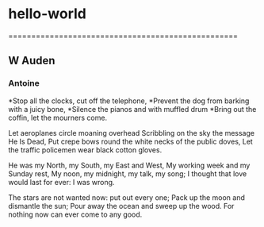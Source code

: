 # hello-world
==================================================
## W Auden
### Antoine

*Stop all the clocks, cut off the telephone,
*Prevent the dog from barking with a juicy bone,
*Silence the pianos and with muffled drum
*Bring out the coffin, let the mourners come. 

Let aeroplanes circle moaning overhead
Scribbling on the sky the message He Is Dead,
Put crepe bows round the white necks of the public doves,
Let the traffic policemen wear black cotton gloves. 

He was my North, my South, my East and West,
My working week and my Sunday rest,
My noon, my midnight, my talk, my song;
I thought that love would last for ever: I was wrong.

The stars are not wanted now: put out every one;
Pack up the moon and dismantle the sun;
Pour away the ocean and sweep up the wood.
For nothing now can ever come to any good.

